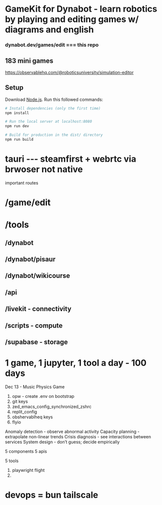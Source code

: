 # GameKit for Dynabot - learn robotics by playing and editing games w/ diagrams and english
### dynabot.dev/games/edit === this repo
## 183 mini games
https://observablehq.com/@roboticsuniversity/simulation-editor
## Setup
Download [Node.js](https://nodejs.org/en/download/).
Run this followed commands:

``` bash
# Install dependencies (only the first time)
npm install

# Run the local server at localhost:8080
npm run dev

# Build for production in the dist/ directory
npm run build
```

# tauri --- steamfirst + webrtc via brwoser not native





important routes
# /game/edit
# /tools

## /dynabot
## /dynabot/pisaur
## /dynabot/wikicourse

## /api
## /livekit - connectivity
## /scripts - compute
## /supabase - storage

# 1 game, 1 jupyter, 1 tool a day - 100 days
Dec 13 - Music Physics Game

1. opw - create .env on bootstrap
2. git keys
3. zed_emacs_config_synchronized_zshrc
4. replit_config
5. obshervablheq keys
6. flyio

Anomaly detection - observe abnormal activity
Capacity planning - extrapolate non-linear trends
Crisis diagnosis - see interactions between services
System design - don’t guess; decide empirically


5 components
5 apis

5 tools
1. playwright flight
2.
# devops = bun tailscale 